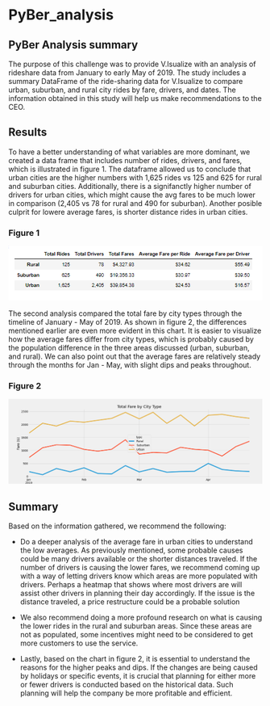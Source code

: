 # PyBer_analysis
## PyBer Analysis summary
The purpose of this challenge was to provide V.Isualize with an analysis of rideshare data from January to early May of 2019. The study includes a summary DataFrame of the ride-sharing data for V.Isualize to compare urban, suburban, and rural city rides by fare, drivers, and dates.  The information obtained in this study will help us make recommendations to the CEO. 
## Results
To have a better understanding of what variables are more dominant, we created a data frame that includes number of rides, drivers, and fares, which is illustrated in figure 1.  The dataframe allowed us to conclude that urban cities are the higher numbers with 1,625 rides vs 125 and 625 for rural and suburban cities.  Additionally, there is a signifanctly higher number of drivers for urban cities, which might cause the avg fares to be much lower in comparison (2,405 vs 78 for rural and 490 for suburban). Another posible culprit for lowere average fares, is shorter distance rides in urban cities. 

### Figure 1

![Pyber_fare_summary](https://github.com/lina2285/PyBer_analysis/blob/main/Pyber_Resources/Pyber_fare_summary.png)

The second analysis compared the total fare by city types through the timeline of January - May of 2019.  As shown in figure 2, the differences mentioned earlier are even more evident in this chart.  It is easier to visualize how the average fares differ from city types, which is probably caused by the population difference in the three areas discussed (urban, suburban, and rural).  We can also point out that the average fares are relatively steady through the months for Jan - May, with slight dips and peaks throughout. 

### Figure 2

![Pyber_fare](https://github.com/lina2285/PyBer_analysis/blob/main/Pyber_Resources/PyBer_fare.png)

## Summary

Based on the information gathered, we recommend the following:

* Do a deeper analysis of the average fare in urban cities to understand the low averages. As previously mentioned, some probable causes could be many drivers available or the shorter distances traveled. If the number of drivers is causing the lower fares, we recommend coming up with a way of letting drivers know which areas are more populated with drivers. Perhaps a heatmap that shows where most drivers are will assist other drivers in planning their day accordingly. If the issue is the distance traveled, a price restructure could be a probable solution

* We also recommend doing a more profound research on what is causing the lower rides in the rural and suburban areas. Since these areas are not as populated, some incentives might need to be considered to get more customers to use the service. 

* Lastly, based on the chart in figure 2, it is essential to understand the reasons for the higher peaks and dips. If the changes are being caused by holidays or specific events, it is crucial that planning for either more or fewer drivers is conducted based on the historical data. Such planning will help the company be more profitable and efficient. 
